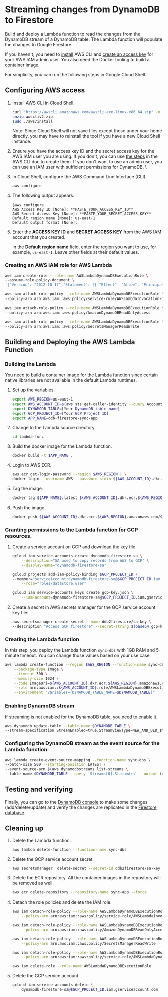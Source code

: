 
# Streaming changes from DynamoDB to Firestore

Build and deploy a Lambda function to read the changes from the DynamoDB stream of
a DynamoDB table. The Lambda function will populate the changes to Google Firestore.

If you haven't, you need to [install](https://docs.aws.amazon.com/cli/latest/userguide/getting-started-install.html) AWS CLI and [create an access key](https://docs.aws.amazon.com/IAM/latest/UserGuide/id_credentials_access-keys.html#Using_CreateAccessKey) for your AWS IAM admin user. You also need the Docker tooling to build a container image.

For simplicity, you can run the following steps in Google Cloud Shell.

## Configuring AWS access

1. Install AWS CLI in Cloud Shell.
    ```bash
    curl "https://awscli.amazonaws.com/awscli-exe-linux-x86_64.zip" -o "awscliv2.zip"
    unzip awscliv2.zip
    sudo ./aws/install
    ```

    Note: Since Cloud Shell will not save files except those under your home directly, you may have to reinstall the tool if you have a new Cloud Shell instance.

1. Ensure you have the access key ID and the secret access key for the AWS IAM user you are using. If you don't, you can use [the steps](https://docs.aws.amazon.com/cli/latest/userguide/getting-started-prereqs.html) in the AWS CLI doc to create them. If you don't want to use an admin user, you can use an IAM user with sufficient permissions for DynamoDB.
\

1.  In Cloud Shell, configure the AWS Command Line Interface (CLI).

    ```bash
    aws configure
    ```
1.  The following output appears:

    ```
    $aws configure  
    AWS Access Key ID [None]: **PASTE_YOUR_ACCESS_KEY_ID**  
    AWS Secret Access Key [None]: **PASTE_YOUR_SECRET_ACCESS_KEY**  
    Default region name [None]: us-east-1  
    Default output format [None]:
    ```

1.  Enter the **ACCESS KEY ID** and **SECRET ACCESS KEY** from the AWS IAM account that you created.
    
    In the **Default region name** field, enter the region you want to use, for example, `us-east-1`. Leave other fields at their default values.

### Creating an AWS IAM role for AWS Lambda

```bash
aws iam create-role --role-name AWSLambdaDynamoDBExecutionRole \
--assume-role-policy-document \
'{"Version": "2012-10-17","Statement": [{ "Effect": "Allow", "Principal": {"Service": "lambda.amazonaws.com"}, "Action": "sts:AssumeRole"}]}'
```

```bash
aws iam attach-role-policy --role-name AWSLambdaDynamoDBExecutionRole \
--policy-arn arn:aws:iam::aws:policy/service-role/AWSLambdaInvocation-DynamoDB

aws iam attach-role-policy --role-name AWSLambdaDynamoDBExecutionRole \
--policy-arn arn:aws:iam::aws:policy/AmazonDynamoDBReadOnlyAccess

aws iam attach-role-policy --role-name AWSLambdaDynamoDBExecutionRole \
--policy-arn arn:aws:iam::aws:policy/SecretsManagerReadWrite
```

## Building and Deploying the AWS Lambda Function

### Building the Lambda 

You need to build a container image for the Lambda function since certain native libraries are not available in the default Lambda runtimes.

1. Set up the variables.
    ```bash
    export AWS_REGION=us-east-1
    export AWS_ACCOUNT_ID=$(aws sts get-caller-identity --query Account --output text)
    export DYNAMODB_TABLE=[Your DynamoDB table name]
    export GCP_PROJECT_ID=[Your GCP Project ID]
    export APP_NAME=ddb-firestore-sync-app
    ```
1. Change to the Lambda source directory.
    ```bash
    cd lambda-func
    ```

1. Build the docker image for the Lambda function.
    ```bash
    docker build -t $APP_NAME .
    ```

1. Login to AWS ECR.
    ```bash
    aws ecr get-login-password --region $AWS_REGION | \
    docker login --username AWS --password-stdin ${AWS_ACCOUNT_ID}.dkr.ecr.${AWS_REGION}.amazonaws.com
    ```

1. Tag the image.
    ```bash
    docker tag ${APP_NAME}:latest ${AWS_ACCOUNT_ID}.dkr.ecr.${AWS_REGION}.amazonaws.com/${APP_NAME}:latest
    ```

1. Push the image.
    ```bash
    docker push ${AWS_ACCOUNT_ID}.dkr.ecr.${AWS_REGION}.amazonaws.com/${$APP_NAME}:latest
    ```

### Granting permissions to the Lambda function for GCP resources.

1. Create a service account on GCP and download the key file. 
    ```bash
    gcloud iam service-accounts create dynamodb-firestore-sa \
        --description="SA used to copy records from AWS to GCP" \
        --display-name="dynamodb-firestore-sa"

    gcloud projects add-iam-policy-binding $GCP_PROJECT_ID \
    --member="serviceAccount:dynamodb-firestore-sa@$GCP_PROJECT_ID.iam.gserviceaccount.com" \
        --role="roles/datastore.user"

    gcloud iam service-accounts keys create gcp-key.json \
        --iam-account=dynamodb-firestore-sa@$GCP_PROJECT_ID.iam.gserviceaccount.com
    ```

1. Create a secret in AWS secrets manager for the GCP service account key file:
    ```bash
    aws secretsmanager create-secret --name ddb2firestore/sa-key \
    --description "Access GCP firestore" --secret-string $(base64 gcp-key.json)
    ```

### Creating the Lambda function

In this step, you deploy the Lambda function `sync-dbs` with 1GB RAM and 5-minute timeout. You can change those values based on your use case.

```bash
aws lambda create-function --region $AWS_REGION --function-name sync-dbs\
    --package-type Image \
    --timeout 300 \
    --memory-size 1024 \
    --code ImageUri=${AWS_ACCOUNT_ID}.dkr.ecr.${AWS_REGION}.amazonaws.com/${$APP_NAME}:latest \
    --role arn:aws:iam::${AWS_ACCOUNT_ID}:role/AWSLambdaDynamoDBExecutionRole \
    --environment "Variables={DYNAMODB_TABLE_NAME=$DYNAMODB_TABLE}"
```

### Enabling DynamoDB stream

If streaming is not enabled for the DynamoDB table, you need to enable it.

```bash
aws dynamodb update-table --table-name $DYNAMODB_TABLE \
--stream-specification StreamEnabled=true,StreamViewType=NEW_AND_OLD_IMAGES
```

### Configuring the DynamoDB stream as the event source for the Lambda function:

```bash
aws lambda create-event-source-mapping --function-name sync-dbs \
--batch-size 500 --starting-position LATEST \
--event-source-arn $(aws dynamodbstreams list-streams \
--table-name $DYNAMODB_TABLE --query 'Streams[0].StreamArn' --output text)
```

## Testing and verifying

Finally, you can go to the [DynamoDB console](https://console.aws.amazon.com/dynamodbv2/home?r#tables) to make some changes (add/delete/update) and verify the changes are replicated in the [Firestore database](https://console.cloud.google.com/firestore/data).

## Cleaning up

1. Delete the Lambda function.

    ```bash
    aws lambda delete-function --function-name sync-dbs
    ```

1. Delete the GCP service account secret.

    ```bash
    aws secretsmanager  delete-secret --secret-id ddb2firestore/sa-key
    ```

1. Delete the ECR repository. All the container images in the repository will be removed as well.

    ```bash
    aws ecr delete-repository --repository-name sync-app --force
    ```

1. Detach the role policies and delete the IAM role.

    ```bash
    aws iam detach-role-policy --role-name AWSLambdaDynamoDBExecutionRole \
        --policy-arn arn:aws:iam::aws:policy/service-role/AWSLambdaInvocation-DynamoDB

    aws iam detach-role-policy --role-name AWSLambdaDynamoDBExecutionRole \
        --policy-arn arn:aws:iam::aws:policy/AmazonDynamoDBReadOnlyAccess

    aws iam detach-role-policy --role-name AWSLambdaDynamoDBExecutionRole \
        --policy-arn arn:aws:iam::aws:policy/SecretsManagerReadWrite

    aws iam detach-role-policy --role-name AWSLambdaDynamoDBExecutionRole \
        --policy-arn arn:aws:iam::aws:policy/service-role/AWSLambdaDynamoDBExecutionRole

    aws iam delete-role --role-name AWSLambdaDynamoDBExecutionRole
    ```

1. Delete the GCP service account.

    ```bash
    gcloud iam service-accounts delete \
        dynamodb-firestore-sa@$GCP_PROJECT_ID.iam.gserviceaccount.com
    ```
